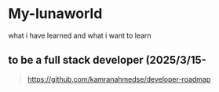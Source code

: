 # My-lunaworld
what i have learned and what i want to learn

## to be a full stack developer (2025/3/15-
>https://github.com/kamranahmedse/developer-roadmap
